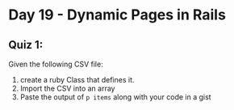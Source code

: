 Day 19 - Dynamic Pages in Rails
=============

Quiz 1:
------

Given the following CSV file:

1. create a ruby Class that defines it. 
1. Import the CSV into an array
1. Paste the output of `p items` along with your code in a gist
